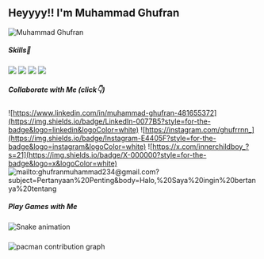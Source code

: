## Heyyyy!! I'm Muhammad Ghufran
![Muhammad Ghufran](image.png)
##### Skills🤹
<img src="https://img.shields.io/badge/Scratch-4D97FF?style=for-the-badge&logo=Scratch&logoColor=white" />
<img src="https://img.shields.io/badge/Python-FFD43B?style=for-the-badge&logo=python&logoColor=blue" />
<img src="https://img.shields.io/badge/Pandas-2C2D72?style=for-the-badge&logo=pandas&logoColor=white" />
<img src="https://img.shields.io/badge/Numpy-777BB4?style=for-the-badge&logo=numpy&logoColor=white" />

##### Collaborate with Me (click👇)
![https://www.linkedin.com/in/muhammad-ghufran-481655372](https://img.shields.io/badge/LinkedIn-0077B5?style=for-the-badge&logo=linkedin&logoColor=white) ![https://instagram.com/ghufrrnn_](https://img.shields.io/badge/Instagram-E4405F?style=for-the-badge&logo=instagram&logoColor=white) ![https://x.com/innerchildboy_?s=21](https://img.shields.io/badge/X-000000?style=for-the-badge&logo=x&logoColor=white) ![mailto:ghufranmuhammad234@gmail.com?subject=Pertanyaan%20Penting&body=Halo,%20Saya%20ingin%20bertanya%20tentang](https://img.shields.io/badge/Gmail-D14836?style=for-the-badge&logo=gmail&logoColor=whi)

##### Play Games with Me
<img src="https://raw.githubusercontent.com/muhammadghufran/muhammadghufran/output/snake.svg" alt="Snake animation" />

###

<picture>
  <source media="(prefers-color-scheme: dark)" srcset="https://raw.githubusercontent.com/muhammadghufran/muhammadghufran/output/pacman-contribution-graph-dark.svg">
  <source media="(prefers-color-scheme: light)" srcset="https://raw.githubusercontent.com/muhammadghufran/muhammadghufran/output/pacman-contribution-graph.svg">
  <img alt="pacman contribution graph" src="https://raw.githubusercontent.com/muhammadghufran/muhammadghufran/output/pacman-contribution-graph.svg">
</picture>

###
<!---
Pronnnnnnn/Pronnnnnnn is a ✨ special ✨ repository because its `README.md` (this file) appears on your GitHub profile.
You can click the Preview link to take a look at your changes.
--->

